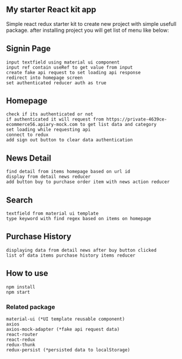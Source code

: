 ## My starter React kit app
Simple react redux starter kit to create new project with simple usefull package.
after installing project you will get list of menu like below:

## Signin Page
```
input textfield using material ui component
input ref contain useRef to get value from input
create fake api request to set loading api response
redirect into homepage screen
set authenticated reducer auth as true
```

## Homepage
```
check if its authenticated or not
if authenticated it will request from https://private-4639ce-ecommerce56.apiary-mock.com to get list data and category
set loading while requesting api
connect to redux
add sign out button to clear data authentication
```

## News Detail
```
find detail from items homepage based on url id
display from detail news reducer
add button buy to purchase order item with news action reducer
```

## Search
```
textfield from material ui template
type keyword with find regex based on items on homepage
```

## Purchase History
```
displaying data from detail news after buy button clicked
list of data items purchase history items reducer
```


## How to use

```
npm install
npm start
```

### Related package

```
material-ui (*UI template reusable component)
axios
axios-mock-adapter (*fake api request data)
react-router
react-redux
redux-thunk
redux-persist (*persisted data to localStorage)
```
